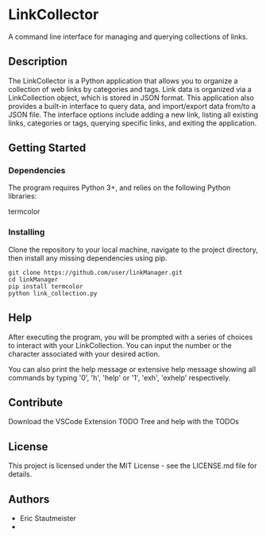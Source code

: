# LinkCollector
A command line interface for managing and querying collections of links.

## Description
The LinkCollector is a Python application that allows you to organize a collection of web links by categories and tags. Link data is organized via a LinkCollection object, which is stored in JSON format.
This application also provides a built-in interface to query data, and import/export data from/to a JSON file. The interface options include adding a new link, listing all existing links, categories or tags, querying specific links, and exiting the application.

## Getting Started
### Dependencies
The program requires Python 3+, and relies on the following Python libraries:

termcolor

### Installing
Clone the repository to your local machine, navigate to the project directory, then install any missing dependencies using pip.

```
git clone https://github.com/user/linkManager.git
cd linkManager
pip install termcolor
python link_collection.py
```

## Help
After executing the program, you will be prompted with a series of choices to interact with your LinkCollection. You can input the number or the character associated with your desired action.

You can also print the help message or extensive help message showing all commands by typing '0', 'h', 'help' or '1', 'exh', 'exhelp' respectively.

## Contribute
Download the VSCode Extension TODO Tree and help with the TODOs

## License 
This project is licensed under the MIT License - see the LICENSE.md file for details. 

## Authors
- Eric Stautmeister
- 
